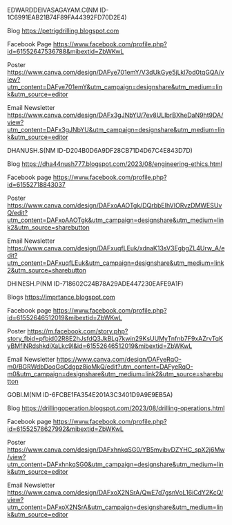 EDWARDDEIVASAGAYAM.C(NM ID-1C6991EAB21B74F89FA44392FD70D2E4)

Blog 
https://petrigdrilling.blogspot.com

Facebook Page 
https://www.facebook.com/profile.php?id=61552647536788&mibextid=ZbWKwL

Poster https://www.canva.com/design/DAFye701emY/V3dUkGye5jLkl7od0tqGQA/view?utm_content=DAFye701emY&utm_campaign=designshare&utm_medium=link&utm_source=editor

Email Newsletter https://www.canva.com/design/DAFx3gJNbYU/7ev8ULIbrBXheDaN9ht9DA/view?utm_content=DAFx3gJNbYU&utm_campaign=designshare&utm_medium=link&utm_source=editor


DHANUSH.S(NM ID-D204B0D6A9DF28CB71D4D67C4E843D7D)

Blog
https://dha44nush777.blogspot.com/2023/08/engineering-ethics.html

Facebook page
https://www.facebook.com/profile.php?id=61552718843037

Poster
https://www.canva.com/design/DAFxoAAOTgk/DQrbbEIhVIORvzDMWESUvQ/edit?utm_content=DAFxoAAOTgk&utm_campaign=designshare&utm_medium=link2&utm_source=sharebutton

Email Newsletter
https://www.canva.com/design/DAFxuqfLEuk/xdnaK13sV3EgbgZL4Urw_A/edit?utm_content=DAFxuqfLEuk&utm_campaign=designshare&utm_medium=link2&utm_source=sharebutton

DHINESH.P(NM ID-718602C24B78A29ADE447230EAFE9A1F)

Blogs
 https://imprtance.blogspot.com

Facebook page
 https://www.facebook.com/profile.php?id=61552646512019&mibextid=ZbWKwL

Poster
 https://m.facebook.com/story.php?story_fbid=pfbid02R8E2hJsfdQ3JkBLg7kwin29KsUUMyTnfnb7F9xAZrvTqKyBMfiNRdshkdiXaLkc9l&id=61552646512019&mibextid=ZbWKwL

Email Newsletter
 https://www.canva.com/design/DAFyeRqO-m0/BGRWdbDoqGqCdgpz8joMkQ/edit?utm_content=DAFyeRqO-m0&utm_campaign=designshare&utm_medium=link2&utm_source=sharebutton

GOBI.M(NM ID-6FCBE1FA354E201A3C3401D9A9E9EB5A)

Blog
https://drillingoperation.blogspot.com/2023/08/drilling-operations.html

Facebook page 
https://www.facebook.com/profile.php?id=61552578627992&mibextid=ZbWKwL

Poster
https://www.canva.com/design/DAFxhnkqSG0/YB5mvibvDZYHC_spX2j6Mw/view?utm_content=DAFxhnkqSG0&utm_campaign=designshare&utm_medium=link&utm_source=editor

Email Newsletter
https://www.canva.com/design/DAFxoX2NSrA/QwE7d7gsnVoL16iCdY2KcQ/view?utm_content=DAFxoX2NSrA&utm_campaign=designshare&utm_medium=link&utm_source=editor
